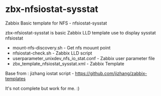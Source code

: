 # zbx-nfsiostat-sysstat
Zabbix Basic template for NFS  -  nfsiostat-sysstat

zbx-nfsiostat-sysstat is basic Zabbix LLD template use to display  sysstat nfsiostat 

* mount-nfs-discovery.sh - Get nfs mouunt point 
* nfsiostat-check.sh - Zabbix LLD script 
* userparameter_unixdev_nfs_io_stat.conf - Zabbix user parameter file
* zbx_template_nfsiostat_sysstat.xml - Zabbix Template  

Base from : jizhang iostat script - https://github.com/jizhang/zabbix-templates

It's not complete but work for me. :) 

